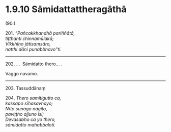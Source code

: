 

# 1.9.10 Sāmidattattheragāthā




(90.)

201\. _“Pañcakkhandhā pariññātā,_  
_tiṭṭhanti chinnamūlakā;_  
_Vikkhīṇo jātisaṃsāro,_  
_natthi dāni punabbhavo”ti._  


---

202\. …  Sāmidatto thero… .

  
Vaggo navamo.



---

203\. Tassuddānaṃ



204\. _Thero samitigutto ca,_  
_kassapo sīhasavhayo;_  
_Nīto sunāgo nāgito,_  
_paviṭṭho ajjuno isi;_  
_Devasabho ca yo thero,_  
_sāmidatto mahabbaloti._  




